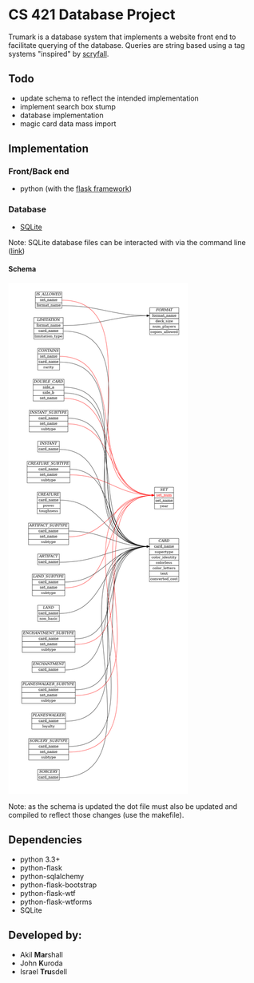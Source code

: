 # CS 421 Database Project
Trumark is a database system that implements a website front end to facilitate querying of the database. Queries are string based using a tag systems "inspired" by [scryfall](https://scryfall.com/docs/syntax).

## Todo
* update schema to reflect the intended implementation
* implement search box stump
* database implementation
* magic card data mass import

## Implementation

### Front/Back end
- python (with the [flask framework](https://palletsprojects.com/p/flask/))

### Database
- [SQLite](https://sqlite.org/index.html)

Note: SQLite database files can be interacted with via the command line ([link](https://sqlite.org/cli.html))

#### Schema
![ER diagram](schema/ER_diagram.png)

Note: as the schema is updated the dot file must also be updated and compiled to reflect those changes (use the makefile).

## Dependencies
- python 3.3+
- python-flask
- python-sqlalchemy
- python-flask-bootstrap
- python-flask-wtf
- python-flask-wtforms
- SQLite

## Developed by:
- Akil **Mar**shall
- John **K**uroda
- Israel **Tru**sdell
